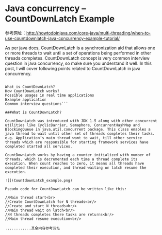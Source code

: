 # Java concurrency – CountDownLatch Example



参考网址：http://howtodoinjava.com/core-java/multi-threading/when-to-use-countdownlatch-java-concurrency-example-tutorial/


As per java docs, CountDownLatch is a synchronization aid that allows one or more threads to wait until a set of operations being performed in other threads completes. CountDownLatch concept is very common interview question in java concurrency, so make sure you understand it well. In this post, I will cover following points related to CountDownLatch in java concurrency.

```Sections in this post:

What is CountDownLatch?
How CountDownLatch works?
Possible usages in real time applications
Example application
Common interview questions```

###What is CountDownLatch?

CountDownLatch was introduced with JDK 1.5 along with other concurrent utilities like CyclicBarrier, Semaphore, ConcurrentHashMap and BlockingQueue in java.util.concurrent package. This class enables a java thread to wait until other set of threads completes their tasks. e.g. Application’s main thread want to wait, till other service threads which are responsible for starting framework services have completed started all services.

CountDownLatch works by having a counter initialized with number of threads, which is decremented each time a thread complete its execution. When count reaches to zero, it means all threads have completed their execution, and thread waiting on latch resume the execution.

![](CountdownLatch_example.png)

Pseudo code for CountDownLatch can be written like this:

//Main thread start<br>
//Create CountDownLatch for N threads<br/>
//Create and start N threads<br/>
//Main thread wait on latch<br/>
//N threads completes there tasks are returns<br/>
//Main thread resume execution<br/>

............其余内容参考网址